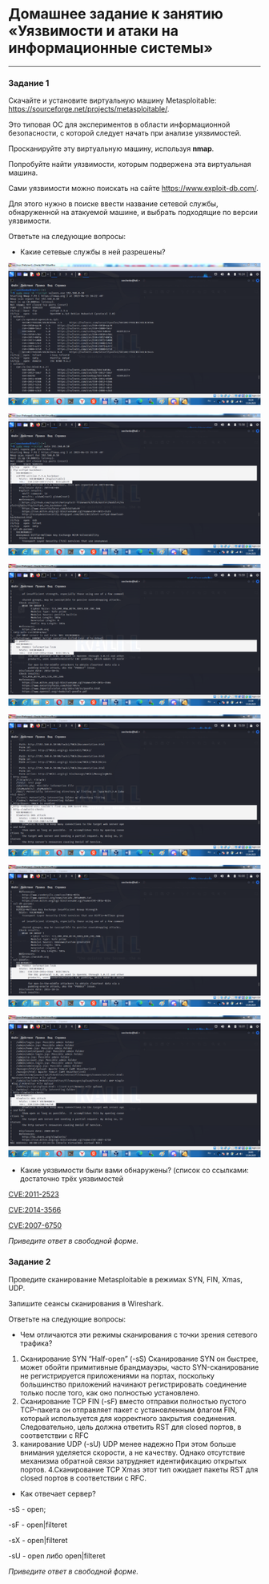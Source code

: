 # Домашнее задание к занятию «Уязвимости и атаки на информационные системы»

------

### Задание 1

Скачайте и установите виртуальную машину Metasploitable: https://sourceforge.net/projects/metasploitable/.

Это типовая ОС для экспериментов в области информационной безопасности, с которой следует начать при анализе уязвимостей.

Просканируйте эту виртуальную машину, используя **nmap**.

Попробуйте найти уязвимости, которым подвержена эта виртуальная машина.

Сами уязвимости можно поискать на сайте https://www.exploit-db.com/.

Для этого нужно в поиске ввести название сетевой службы, обнаруженной на атакуемой машине, и выбрать подходящие по версии уязвимости.

Ответьте на следующие вопросы:

- Какие сетевые службы в ней разрешены?

![](https://github.com/teplodizain/gitlab-hw/blob/main/JPG/ELK/13.1.6.png)

![](https://github.com/teplodizain/gitlab-hw/blob/main/JPG/ELK/13.1.1.png)

![](https://github.com/teplodizain/gitlab-hw/blob/main/JPG/ELK/13.1.2.png)

![](https://github.com/teplodizain/gitlab-hw/blob/main/JPG/ELK/13.1.3.png)

![](https://github.com/teplodizain/gitlab-hw/blob/main/JPG/ELK/13.1.4.png)

![](https://github.com/teplodizain/gitlab-hw/blob/main/JPG/ELK/13.1.5.png)

- Какие уязвимости были вами обнаружены? (список со ссылками: достаточно трёх уязвимостей

[CVE:2011-2523](https://www.exploit-db.com/exploits/17491)

[CVE:2014-3566](https://cve.mitre.org/cgi-bin/cvename.cgi?name=2014-3566)

[CVE:2007-6750](https://cve.mitre.org/cgi-bin/cvename.cgi?name=CVE-2007-6750)
  
*Приведите ответ в свободной форме.*  

### Задание 2

Проведите сканирование Metasploitable в режимах SYN, FIN, Xmas, UDP.

Запишите сеансы сканирования в Wireshark.

Ответьте на следующие вопросы:

- Чем отличаются эти режимы сканирования с точки зрения сетевого трафика?
1. Сканирование SYN “Half-open” (-sS)
Сканирование SYN он быстрее, может обойти примитивные брандмауэры, часто SYN-сканирование не регистрируется приложениями на портах, поскольку большинство приложений начинают регистрировать соединение только после того, как оно полностью установлено.
2. Сканирование TCP FIN (-sF) вместо отправки полностью пустого TCP-пакета он отправляет пакет с установленным флагом FIN, который используется для корректного закрытия соединения. Следовательно, цель должна ответить RST для closed портов, в соответствии с RFC
3. канирование UDP (-sU) UDP менее надежно При этом больше внимания уделяется скорости, а не качеству. Однако отсутствие механизма обратной связи затрудняет идентификацию открытых портов.
4.Сканирование TCP Xmas этот тип ожидает пакеты RST для closed портов в соответствии с RFC.
- Как отвечает сервер?

-sS - open;

-sF - open|filteret

-sX - open|filteret

-sU - open либо open|filteret

*Приведите ответ в свободной форме.*
